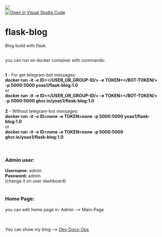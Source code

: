 ![](https://visitor-badge.glitch.me/badge?page_id=Yoas1.flask-blog)</br>
[![Open in Visual Studio Code](https://img.shields.io/static/v1?logo=visualstudiocode&label=&message=Open%20in%20Visual%20Studio%20Code&labelColor=2c2c32&color=007acc&logoColor=007acc)](https://open.vscode.dev/Yoas1/flask-blog)</br>

# flask-blog

Blog build with flask.<br><br>

you can run on docker container with commands:<br><br>

**1** - For get telegram-bot messages:<br>
        **docker run -it -e ID=</USER_OR_GROUP-ID/> -e TOKEN=</BOT-TOKEN/> -p 5000:5000 yoas1/flask-blog:1.0**<br>
        or <br>
        **docker run -it -e ID=</USER_OR_GROUP-ID/> -e TOKEN=</BOT-TOKEN/> -p 5000:5000 ghcr.io/yoas1/flask-blog:1.0**<br><br>
**2** - Without telegram-bot messages:<br>
        **docker run -it -e ID=none -e TOKEN=none -p 5000:5000 yoas1/flask-blog:1.0**<br>
        or <br>
        **docker run -it -e ID=none -e TOKEN=none -p 5000:5000 ghcr.io/yoas1/flask-blog:1.0**<br>
<br><br>


### Admin user:
**Username:** admin<br>
**Password:** admin<br>
(change it on user dashboard)<br><br>

### Home Page:
you can edit home page in: Admin --> Main-Page



<br><br>
You can show my blog --> [Dev-Docs-Ops](https://yoas1.pythonanywhere.com)
